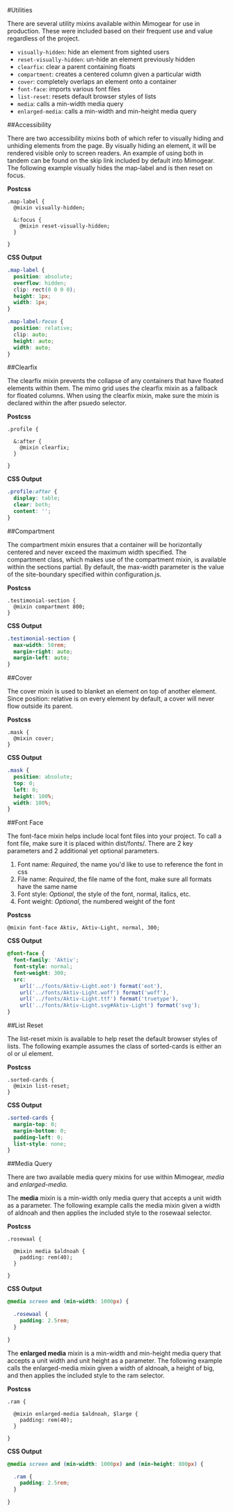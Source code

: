#Utilities

There are several utility mixins available within Mimogear for use in production. These were included based on their frequent use and value regardless of the project.

* `visually-hidden`: hide an element from sighted users
* `reset-visually-hidden`: un-hide an element previously hidden
* `clearfix`: clear a parent containing floats
* `compartment`: creates a centered column given a particular width
* `cover`: completely overlaps an element onto a container
* `font-face`: imports various font files
* `list-reset`: resets default browser styles of lists
* `media`: calls a min-width media query
* `enlarged-media`: calls a min-width and min-height media query

##Accessibility

There are two accessibility mixins both of which refer to visually hiding and unhiding elements from the page. By visually hiding an element, it will be rendered visible only to screen readers. An example of using both in tandem can be found on the skip link included by default into Mimogear. The following example visually hides the map-label and is then reset on focus.

**Postcss**

```postcss
.map-label {
  @mixin visually-hidden;

  &:focus {
    @mixin reset-visually-hidden;
  }

}
```

**CSS Output**

```css
.map-label {
  position: absolute;
  overflow: hidden;
  clip: rect(0 0 0 0);
  height: 1px;
  width: 1px;
}

.map-label:focus {
  position: relative;
  clip: auto;
  height: auto;
  width: auto;
}
```

##Clearfix

The clearfix mixin prevents the collapse of any containers that have floated elements within them. The mimo grid uses the clearfix mixin as a fallback for floated columns. When using the clearfix mixin, make sure the mixin is declared within the after psuedo selector.

**Postcss**

```postcss
.profile {

  &:after {
    @mixin clearfix;
  }

}
```

**CSS Output**

```css
.profile:after {
  display: table;
  clear: both;
  content: '';
}
```

##Compartment

The compartment mixin ensures that a container will be horizontally centered and never exceed the maximum width specified. The compartment class, which makes use of the compartment mixin, is available within the sections partial. By default, the max-width parameter is the value of the site-boundary specified within configuration.js.

**Postcss**

```postcss
.testimonial-section {
  @mixin compartment 800;
}
```

**CSS Output**

```css
.testimonial-section {
  max-width: 50rem;
  margin-right: auto;
  margin-left: auto;
}
```

##Cover

The cover mixin is used to blanket an element on top of another element. Since position: relative is on every element by default, a cover will never flow outside its parent.

**Postcss**

```postcss
.mask {
  @mixin cover;
}
```

**CSS Output**

```css
.mask {
  position: absolute;
  top: 0;
  left: 0;
  height: 100%;
  width: 100%;
}
```

##Font Face

The font-face mixin helps include local font files into your project. To call a font file, make sure it is placed within dist/fonts/. There are 2 key parameters and 2 additional yet optional parameters.

1. Font name: _Required_, the name you'd like to use to reference the font in css
2. File name: _Required_, the file name of the font, make sure all formats have the same name
3. Font style: _Optional_, the style of the font, normal, italics, etc.
4. Font weight: _Optional_, the numbered weight of the font

**Postcss**

```postcss
@mixin font-face Aktiv, Aktiv-Light, normal, 300;
```

**CSS Output**

```css
@font-face {
  font-family: 'Aktiv';
  font-style: normal;
  font-weight: 300;
  src:
    url('../fonts/Aktiv-Light.eot') format('eot'),
    url('../fonts/Aktiv-Light.woff') format('woff'),
    url('../fonts/Aktiv-Light.ttf') format('truetype'),
    url('../fonts/Aktiv-Light.svg#Aktiv-Light') format('svg');
}
```

##List Reset

The list-reset mixin is available to help reset the default browser styles of lists. The following example assumes the class of sorted-cards is either an ol or ul element.

**Postcss**

```postcss
.sorted-cards {
  @mixin list-reset;
}
```

**CSS Output**

```CSS
.sorted-cards {
  margin-top: 0;
  margin-bottom: 0;
  padding-left: 0;
  list-style: none;
}
```

##Media Query

There are two available media query mixins for use within Mimogear, _media_ and _enlarged-media_.

The **media** mixin is a min-width only media query that accepts a unit width as a parameter. The following example calls the media mixin given a width of aldnoah and then applies the included style to the rosewaal selector.

**Postcss**

```postcss
.rosewaal {

  @mixin media $aldnoah {
    padding: rem(40);
  }

}
```

**CSS Output**

```css
@media screen and (min-width: 1000px) {

  .rosewaal {
    padding: 2.5rem;
  }

}
```

The **enlarged media** mixin is a min-width and min-height media query that accepts a unit width and unit height as a parameter. The following example calls the enlarged-media mixin given a width of aldnoah, a height of big, and then applies the included style to the ram selector.

**Postcss**

```postcss
.ram {

  @mixin enlarged-media $aldnoah, $large {
    padding: rem(40);
  }

}
```

**CSS Output**

```CSS
@media screen and (min-width: 1000px) and (min-height: 800px) {

  .ram {
    padding: 2.5rem;
  }

}
```

